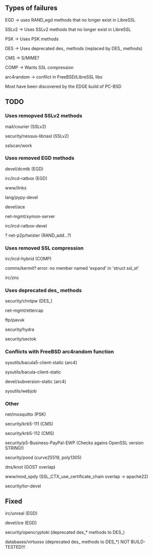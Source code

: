 ## Types of failures

EGD -> uses RAND_egd methods that no longer exist in LibreSSL 

SSLv2 -> Uses SSLv2 methods that no longer exist in LibreSSL 

PSK -> Uses PSK methods

DES -> Uses deprecated des_ methods (replaced by DES_ methods)

CMS -> S/MIME?

COMP -> Wants SSL compression

arc4random -> conflict in FreeBSD/LibreSSL libs

Most have been discovered  by the EDGE build of PC-BSD

## TODO

### Uses remopved SSLv2 methods
mail/courier (SSLv2)

security/nessus-libnasl (SSLv2)

sslscan/work

### Uses removed EGD methods
devel/dcmtk (EGD)

irc/ircd-ratbox (EGD)

www/links

lang/pypy-devel

devel/ace

net-mgmt/xymon-server

irc/ircd-ratbox-devel

? net-p2p/twister (RAND_add...?)

### Uses removed SSL compression

irc/ircd-hybrid (COMP)

comms/kermit? error: no member named 'expand' in 'struct ssl_st'

irc/znc

### Uses deprecated des_ methods
security/chntpw (DES_)

net-mgmt/ettercap 

ftp/pavuk

security/hydra

security/sectok

### Conflicts with FreeBSD arc4random function
sysutils/bacula5-client-static (arc4)

sysutils/bacula-client-static

devel/subversion-static (arc4)

sysutils/webjob

### Other
net/mosquitto (PSK)

security/krb5-111 (CMS)

security/krb5-112 (CMS)

security/p5-Business-PayPal-EWP (Checks agains OpenSSL version STRING!)

security/pond (curve25519, poly1305)

dns/knot (GOST overlap)

www/mod_spdy (SSL_CTX_use_certificate_chain overlap -> apache22)

security/tor-devel

## Fixed
irc/unreal (EGD)

devel/ice (EGD)

security/opencryptoki (deprecated des_* methods to DES_)

databases/virtuoso (deprecated des_ methods to DES_*) NOT BUILD-TESTED!!!
